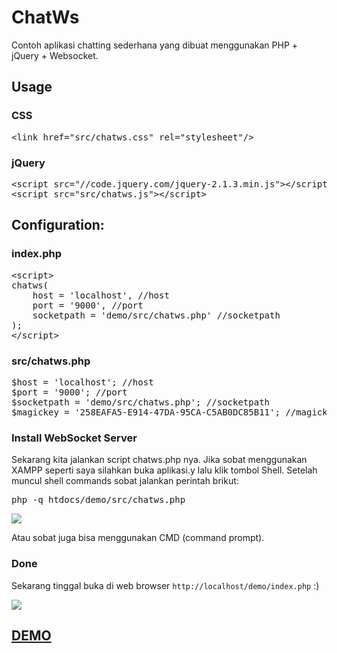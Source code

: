 # ChatWs
Contoh aplikasi chatting sederhana yang dibuat menggunakan PHP + jQuery + Websocket.
<h2>Usage</h2>
<h3>CSS</h3>
<pre>&lt;link href="src/chatws.css" rel="stylesheet"/&gt;</pre>
<h3>jQuery</h3>
<pre>&lt;script src="//code.jquery.com/jquery-2.1.3.min.js"&gt;&lt;/script&gt;
&lt;script src="src/chatws.js"&gt;&lt;/script&gt;</pre>
<h2>Configuration:</h2>
<h3>index.php</h3>
<pre>&lt;script&gt;
chatws(
    host = 'localhost', //host
    port = '9000', //port
    socketpath = 'demo/src/chatws.php' //socketpath
);
&lt;/script&gt;</pre>
<h3>src/chatws.php</h3>
<pre>$host = 'localhost'; //host
$port = '9000'; //port
$socketpath = 'demo/src/chatws.php'; //socketpath
$magickey = '258EAFA5-E914-47DA-95CA-C5AB0DC85B11'; //magickey</pre>
<h3>Install WebSocket Server</h3>
Sekarang kita jalankan script chatws.php nya. Jika sobat menggunakan XAMPP seperti saya silahkan buka aplikasi.y lalu klik tombol Shell. Setelah muncul shell commands sobat jalankan perintah brikut:
<pre>php -q htdocs/demo/src/chatws.php</pre>
<img src="https://4.bp.blogspot.com/-WCs-chqL9Gg/V2A2pKKZbsI/AAAAAAAABqQ/s7FFFnILzEIP5SMq1MhrKKlJWVOz9asXwCLcB/s1600/sdfsdfsssdff1.jpg"/>
<p>Atau sobat juga bisa menggunakan CMD (command prompt).</p>
<h3>Done</h3>
<p>Sekarang tinggal buka di web browser <code>http://localhost/demo/index.php</code> :)</p>
<img src="https://3.bp.blogspot.com/-fyL8r_BtjC0/V2BAqa9XaCI/AAAAAAAABqg/u2YKS_Z0RS8a4wVT2vqHGbJU7i41MQZmwCLcB/s1600/dsdeeeew.jpg"/>
<a href="http://ibacor.com/sosmed/youtube"><h2>DEMO</h2></a>
